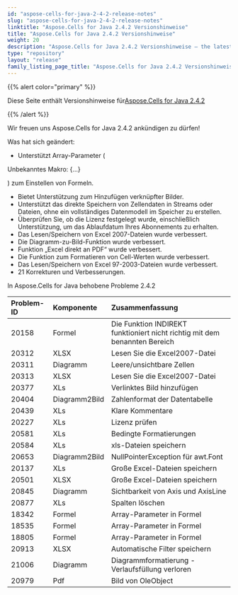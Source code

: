 ```yaml
---
id: "aspose-cells-for-java-2-4-2-release-notes"
slug: "aspose-cells-for-java-2-4-2-release-notes"
linktitle: "Aspose.Cells for Java 2.4.2 Versionshinweise"
title: "Aspose.Cells for Java 2.4.2 Versionshinweise"
weight: 20
description: "Aspose.Cells for Java 2.4.2 Versionshinweise – the latest updates and fixes."
type: "repository"
layout: "release"
family_listing_page_title: "Aspose.Cells for Java 2.4.2 Versionshinweise"
---
```

{{% alert color="primary" %}} 

 Diese Seite enthält Versionshinweise für[Aspose.Cells for Java 2.4.2](https://releases.aspose.com/cells/java/new-releases/aspose.cells-for-java-2.4.2/)

{{% /alert %}} 

 Wir freuen uns Aspose.Cells for Java 2.4.2 ankündigen zu dürfen!

 Was hat sich geändert:

-  Unterstützt Array-Parameter (

Unbekanntes Makro: {...}

) zum Einstellen von Formeln.

- Bietet Unterstützung zum Hinzufügen verknüpfter Bilder.
- Unterstützt das direkte Speichern von Zellendaten in Streams oder Dateien, ohne ein vollständiges Datenmodell im Speicher zu erstellen.
- Überprüfen Sie, ob die Lizenz festgelegt wurde, einschließlich Unterstützung, um das Ablaufdatum Ihres Abonnements zu erhalten.
- Das Lesen/Speichern von Excel 2007-Dateien wurde verbessert.
- Die Diagramm-zu-Bild-Funktion wurde verbessert.
- Funktion „Excel direkt an PDF“ wurde verbessert.
- Die Funktion zum Formatieren von Cell-Werten wurde verbessert.
- Das Lesen/Speichern von Excel 97-2003-Dateien wurde verbessert.
- 21 Korrekturen und Verbesserungen.

 In Aspose.Cells for Java behobene Probleme 2.4.2

|**Problem-ID** |**Komponente** |**Zusammenfassung** |
|:- |:- |:- |
|20158 | Formel| Die Funktion INDIREKT funktioniert nicht richtig mit dem benannten Bereich|
|20312 | XLSX| Lesen Sie die Excel2007-Datei|
|20311 | Diagramm| Leere/unsichtbare Zellen|
|20313 | XLSX| Lesen Sie die Excel2007-Datei|
|20377 | XLs| Verlinktes Bild hinzufügen|
|20404 | Diagramm2Bild| Zahlenformat der Datentabelle|
|20439 | XLs| Klare Kommentare|
|20227 | XLs| Lizenz prüfen|
|20581 | XLs| Bedingte Formatierungen|
|20584 | XLs| xls-Dateien speichern|
|20653 | Diagramm2Bild| NullPointerException für awt.Font|
|20137 | XLs| Große Excel-Dateien speichern|
|20501 | XLSX| Große Excel-Dateien speichern|
|20845 | Diagramm| Sichtbarkeit von Axis und AxisLine|
|20877 | XLs| Spalten löschen|
|18342 | Formel| Array-Parameter in Formel|
|18535 | Formel| Array-Parameter in Formel|
|18805 | Formel| Array-Parameter in Formel|
|20913 | XLSX| Automatische Filter speichern|
|21006 | Diagramm| Diagrammformatierung - Verlaufsfüllung verloren|
|20979 | Pdf| Bild von OleObject|

